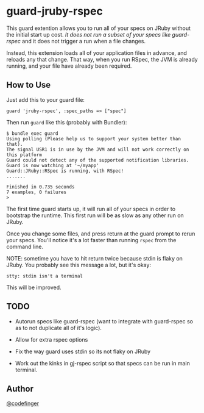 # guard-jruby-rspec

This guard extention allows you to run all of your specs on JRuby without the initial start up cost.  *It does not run a subset of your specs like guard-rspec* and it does not trigger a run when a file changes.

Instead, this extension loads all of your application files in advance, and reloads any that change.  That way, when you run RSpec, the JVM is already running, and your file have already been required.

## How to Use

Just add this to your guard file:

    guard 'jruby-rspec', :spec_paths => ["spec"]

Then run `guard` like this (probably with Bundler):

    $ bundle exec guard
    Using polling (Please help us to support your system better than that).
    The signal USR1 is in use by the JVM and will not work correctly on this platform
    Guard could not detect any of the supported notification libraries.
    Guard is now watching at '~/myapp'
    Guard::JRuby::RSpec is running, with RSpec!
    .......

    Finished in 0.735 seconds
    7 examples, 0 failures
    >

The first time guard starts up, it will run all of your specs in order to bootstrap the runtime.  This first run will be as slow as any other run on JRuby. 

Once you change some files, and press return at the guard prompt to rerun your specs. You'll notice it's a lot faster than running `rspec` from the command line. 

NOTE: sometime you have to hit return twice because stdin is flaky on JRuby. You probably see this message a lot, but it's okay:

    stty: stdin isn't a terminal

This will be improved.

## TODO

+  Autorun specs like guard-rspec (want to integrate with guard-rspec so as to not duplicate all of it's logic).

+  Allow for extra rspec options

+  Fix the way guard uses stdin so its not flaky on JRuby

+  Work out the kinks in gj-rspec script so that specs can be run in main terminal.

## Author

[@codefinger](http://twitter.com/#!/codefinger)